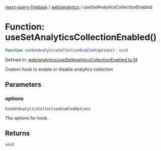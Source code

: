 [react-query-firebase](../../../modules.md) / [web/analytics](../index.md) / useSetAnalyticsCollectionEnabled

# Function: useSetAnalyticsCollectionEnabled()

```ts
function useSetAnalyticsCollectionEnabled(options): void
```

Defined in: [web/analytics/useSetAnalyticsCollectionEnabled.ts:14](https://github.com/vpishuk/react-query-firebase/blob/47ed1ecd8b83d68dd4237e8eb73f6aa6dea2c1fa/web/analytics/useSetAnalyticsCollectionEnabled.ts#L14)

Custom hook to enable or disable analytics collection

## Parameters

### options

`UseSetAnalyticsCollectionEnabledOptions`

The options for hook.

## Returns

`void`
